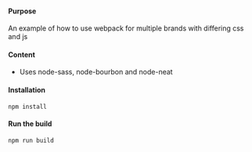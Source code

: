#### Purpose
<p>An example of how to use webpack for multiple brands with differing css and js</p>

#### Content
* Uses node-sass, node-bourbon and node-neat

#### Installation

```
npm install
```

#### Run the build

```
npm run build
```